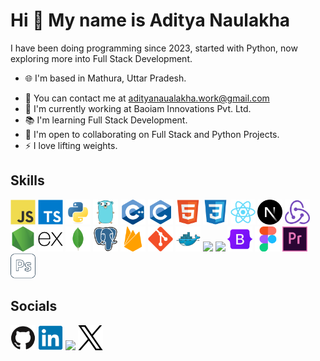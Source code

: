 # Hi 👋 My name is Aditya Naulakha

I have been doing programming since 2023, started with Python, now exploring more into Full Stack Development.

- 🌐 I'm based in Mathura, Uttar Pradesh.
<!--- - 🖥️ See my portfolio at [Professional Space](https://your-portfolio-link.com) --->
- 📧 You can contact me at [adityanaualakha.work@gmail.com](mailto:adityanaualakha.work@gmail.com)
- 🚀 I'm currently working at Baoiam Innovations Pvt. Ltd.
- 📚 I'm learning Full Stack Development.
- 🤝 I'm open to collaborating on Full Stack and Python Projects.
- ⚡ I love lifting weights.

## Skills

<a href="https://developer.mozilla.org/en-US/docs/Web/JavaScript"><img src="https://raw.githubusercontent.com/devicons/devicon/master/icons/javascript/javascript-original.svg" height="40"></a>
<a href="https://www.typescriptlang.org/"><img src="https://raw.githubusercontent.com/devicons/devicon/master/icons/typescript/typescript-original.svg" height="40"></a>
<a href="https://www.python.org/"><img src="https://raw.githubusercontent.com/devicons/devicon/master/icons/python/python-original.svg" height="40"></a>
<a href="https://golang.org/"><img src="https://raw.githubusercontent.com/devicons/devicon/master/icons/go/go-original.svg" height="40"></a>
<a href="https://isocpp.org/"><img src="https://raw.githubusercontent.com/devicons/devicon/master/icons/cplusplus/cplusplus-original.svg" height="40"></a>
<a href="https://en.wikipedia.org/wiki/C_(programming_language)"><img src="https://raw.githubusercontent.com/devicons/devicon/master/icons/c/c-original.svg" height="40"></a>
<a href="https://developer.mozilla.org/en-US/docs/Web/HTML"><img src="https://raw.githubusercontent.com/devicons/devicon/master/icons/html5/html5-original.svg" height="40"></a>
<a href="https://developer.mozilla.org/en-US/docs/Web/CSS"><img src="https://raw.githubusercontent.com/devicons/devicon/master/icons/css3/css3-original.svg" height="40"></a>
<a href="https://reactjs.org/"><img src="https://raw.githubusercontent.com/devicons/devicon/master/icons/react/react-original.svg" height="40"></a>
<a href="https://nextjs.org/"><img src="https://raw.githubusercontent.com/devicons/devicon/master/icons/nextjs/nextjs-original.svg" height="40"></a>
<a href="https://redux.js.org/"><img src="https://raw.githubusercontent.com/devicons/devicon/master/icons/redux/redux-original.svg" height="40"></a>
<a href="https://nodejs.org/"><img src="https://raw.githubusercontent.com/devicons/devicon/master/icons/nodejs/nodejs-original.svg" height="40"></a>
<a href="https://expressjs.com/"><img src="https://raw.githubusercontent.com/devicons/devicon/master/icons/express/express-original.svg" height="40"></a>
<a href="https://www.mongodb.com/"><img src="https://raw.githubusercontent.com/devicons/devicon/master/icons/mongodb/mongodb-original.svg" height="40"></a>
<a href="https://www.postgresql.org/"><img src="https://raw.githubusercontent.com/devicons/devicon/master/icons/postgresql/postgresql-original.svg" height="40"></a>
<a href="https://firebase.google.com/"><img src="https://raw.githubusercontent.com/devicons/devicon/master/icons/firebase/firebase-plain.svg" height="40"></a>
<a href="https://git-scm.com/"><img src="https://raw.githubusercontent.com/devicons/devicon/master/icons/git/git-original.svg" height="40"></a>
<a href="https://www.docker.com/"><img src="https://raw.githubusercontent.com/devicons/devicon/master/icons/docker/docker-original.svg" height="40"></a>
<a href="https://aws.amazon.com/"><img src="https://upload.wikimedia.org/wikipedia/commons/9/93/Amazon_Web_Services_Logo.svg" height="35"></a>
<a href="https://tailwindcss.com/"><img src="https://upload.wikimedia.org/wikipedia/commons/d/d5/Tailwind_CSS_Logo.svg" height="35"></a>
<a href="https://getbootstrap.com/"><img src="https://raw.githubusercontent.com/devicons/devicon/master/icons/bootstrap/bootstrap-original.svg" height="40"></a>
<a href="https://www.figma.com/"><img src="https://raw.githubusercontent.com/devicons/devicon/master/icons/figma/figma-original.svg" height="40"></a>
<a href="https://www.adobe.com/products/premiere.html"><img src="https://raw.githubusercontent.com/devicons/devicon/master/icons/premierepro/premierepro-original.svg" height="40"></a>
<a href="https://www.adobe.com/products/photoshop.html"><img src="https://raw.githubusercontent.com/devicons/devicon/master/icons/photoshop/photoshop-line.svg" height="40"></a>

## Socials

<a href="https://github.com/adityanaulakha"><img src="https://raw.githubusercontent.com/devicons/devicon/master/icons/github/github-original.svg" height="40"></a>
<a href="https://www.linkedin.com/in/aditya-naulakha-7757412a1/"><img src="https://raw.githubusercontent.com/devicons/devicon/master/icons/linkedin/linkedin-original.svg" height="40"></a>
<a href="https://www.instagram.com/i_adityanaulakha/"><img src="https://raw.githubusercontent.com/devicons/devicon/master/icons/instagram/instagram-original.svg" height="40"></a>
<a href="https://x.com/iadityanaulakha?s=09"><img src="https://raw.githubusercontent.com/devicons/devicon/master/icons/twitter/twitter-original.svg" height="40"></a>
<!--- <a href="https://youtube.com/your-youtube-profile"><img src="https://upload.wikimedia.org/wikipedia/commons/4/42/YouTube_icon_%282013-2017%29.png" height="40"></a> --->
